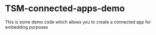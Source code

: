 # TSM-connected-apps-demo
 This is some demo code which allows you to create a connected app for embedding purposes
